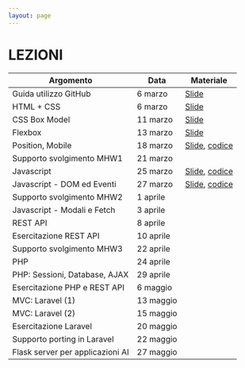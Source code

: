```yaml
---
layout: page
---
```


# LEZIONI


| Argomento                        | Data           | Materiale      |
|----------------------------------|----------------|----------------|
| Guida utilizzo GitHub            | 6 marzo        | [Slide](https://studentiunict-my.sharepoint.com/:b:/g/personal/simone_palazzo_unict_it/Ea4MkN3rGrRFnfImnw2p8VMByI0qejervGa_A3fJni03ZQ?e=2mqAIF)               |
| HTML + CSS                       | 6 marzo        | [Slide](https://studentiunict-my.sharepoint.com/:b:/g/personal/simone_palazzo_unict_it/EQcMtqoyMXlNn5WrIb7HtfUBETdZD9xwCTm7tCf0ND4eHA?e=bkIPMk)               |
| CSS Box Model                    | 11 marzo        | [Slide](https://studentiunict-my.sharepoint.com/:b:/g/personal/simone_palazzo_unict_it/ESQR0Z1mCsZPifq-rIKxEjwB2pXqDMOF_kP796qSwIFXGg?e=iLLq8V)               |
| Flexbox                          | 13 marzo       | [Slide](https://studentiunict-my.sharepoint.com/:b:/g/personal/simone_palazzo_unict_it/EefOn5vN5EJBjftAw_wgs60BiZkUgM1k1WK3jIcrtLr1EA?e=Qs9pwk)               |
| Position, Mobile                 | 18 marzo       | [Slide](https://studentiunict-my.sharepoint.com/:b:/g/personal/simone_palazzo_unict_it/EQYxyb2CgFJCgXAWmoOby0cBvMVSr6bpLQm7Il-MvDBnLA?e=2V4rlr), [codice](https://studentiunict-my.sharepoint.com/:u:/g/personal/simone_palazzo_unict_it/Eb1ltxFqKHRJleFMf99aeFMB1GzUDDGGC7va8WmnFE7T4g?e=r7f8ey)                |
| Supporto svolgimento MHW1        | 21 marzo       |                |
| Javascript                       | 25 marzo       | [Slide](https://studentiunict-my.sharepoint.com/:b:/g/personal/simone_palazzo_unict_it/EX5GpxJJMslHritlv09Ql3wBd6qOMyqYmj_CX7HQzSX7bw?e=zosz2z), [codice](https://studentiunict-my.sharepoint.com/:u:/g/personal/simone_palazzo_unict_it/ETliYPsVp6ZLo1ibS5-mPNkByPltzA8o_3EOZ2pf1SQNGA?e=fS73Po)               |
| Javascript - DOM ed Eventi       | 27 marzo       | [Slide](https://studentiunict-my.sharepoint.com/:b:/g/personal/simone_palazzo_unict_it/EQpTRvU_hXJPlDJ2pB_Y5rMBtn1MAaezjDBMBD6qb0F92g?e=hiDeKn), [codice](https://studentiunict-my.sharepoint.com/:u:/g/personal/simone_palazzo_unict_it/EXM6BbmzKKVDqVcBKhv_0MQBHNx4aMG5e7HckwgUlMMoEw?e=6GkTg3)               |
| Supporto svolgimento MHW2        | 1 aprile       |                |
| Javascript - Modali e Fetch      | 3 aprile       |                |
| REST API                         | 8 aprile       |                |
| Esercitazione REST API           | 10 aprile      |                |
| Supporto svolgimento MHW3        | 22 aprile      |                |
| PHP                              | 24 aprile       |                |
| PHP: Sessioni, Database, AJAX    | 29 aprile       |                |
| Esercitazione PHP e REST API     | 6  maggio      |                |
| MVC: Laravel (1)                 | 13 maggio      |                |
| MVC: Laravel (2)                 | 15 maggio      |                |
| Esercitazione Laravel            | 20 maggio      |                |
| Supporto porting in Laravel      | 22 maggio      |                |
| Flask server per applicazioni AI | 27 maggio      |                |
